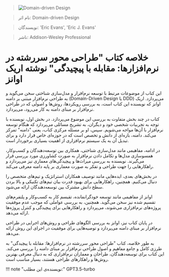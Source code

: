 
> ![Domain-driven Design](http://books.google.com/books/content?id=xColAAPGubgC&printsec=frontcover&img=1&zoom=1&edge=curl&source=gbs_api)

> نام اثر: Domain-driven Design 

> نویسندگان: 'Eric Evans', 'Eric J. Evans'

> ناشر: Addison-Wesley Professional




# خلاصه کتاب "طراحی محور سررشته در نرم‌افزارها: مقابله با پیچیدگی" نوشته اریک اوانز

این کتاب از موضوعات مرتبط با توسعه نرم‌افزار و مدل‌سازی شناختی سخن می‌گوید و به طراحی نرم‌افزار مبتنی بر دامنه (Domain-Driven Design یا DDD) می‌پردازد. اریک اوانز که نویسنده این کتاب است، به بررسی رویکردها، روش‌ها و اصولی که در طراحی نرم‌افزار بر مبنای دامنه به کار می‌رود، می‌پردازد.

کتاب در چند بخش متفاوت به بررسی این موضوع می‌پردازد. در بخش اول، نویسنده با توجه به تجربیات شخصی خود و دیگران، به تشریح مسائلی می‌پردازد که هنگام توسعه نرم‌افزار با آن‌ها مواجه می‌شویم. سپس، او بر مسئله مرکزی کتاب، یعنی "دامنه" تمرکز می‌کند. دامنه، بازه‌ای از دانش و تخصص است که در حوزه‌ای خاص قرار دارد و برای تبدیل آن به یک سیستم نرم‌افزاری از اهمیت بسیاری برخوردار است.

در ادامه، مفاهیمی مانند مدل‌سازی شناختی، همکاری بین توسعه‌دهندگان و کسب‌وکار، همسوسازی مدل‌ها و تکامل دادن نرم‌افزار به صورت کشاورزی مورد بررسی قرار می‌گیرند. نویسنده به بررسی میراث‌ها و پیچیدگی‌های معماری نیز می‌پردازد و راهکارهایی را جهت طراحی و تفکر به صورت معماری بر پایه دامنه معرفی می‌کند.

در بخش‌های بعدی، ایده‌هایی مانند توصیف همکاران استراتژیک و تیم‌های متخصص را دنبال می‌کنیم. همچنین، راهکارهایی برای بهبود قدرت بیان تیم‌های تکنیکی و بالا بردن سطح دانش مشترک بین توسعه‌دهندگان ارائه می‌شود.

اوانز از مفاهیمی مانند توسعه خودگرانمانده، تقیسم کار به کسب‌وکار و پلتفرم‌های تقسیم شده نیز سخن می‌گوید. همچنین، به بررسی عواملی که موجب عدم موفقیت پروژه‌های نرم‌افزاری می‌شوند، می‌پردازد و راهکارهایی برای پیچیدگی و کنترل پروژه‌ها ارائه می‌دهد.

در پایان کتاب نیز، اوانز به بررسی الگوهای طراحی و روش‌های اجرایی در طراحی نرم‌افزار بر مبنای دامنه می‌پردازد و توصیه‌هایی برای موفقیت در اجرای این روش ارائه می‌دهد.

به طور خلاصه، کتاب "طراحی محور سررشته در نرم‌افزارها: مقابله با پیچیدگی" به طرزی کامل و جامع مفاهیم و اصول طراحی نرم‌افزار بر مبنای دامنه را بررسی می‌کند. این کتاب برای توسعه‌دهندگان، طراحان و معماران نرم‌افزاری که به دنبال معرفی بهترین روش‌ها و راهکارهای طراحی هستند، بسیار مناسب است.


!!! note "نویسنده‌ی این مطلب:"
    GPT3.5-turbo


